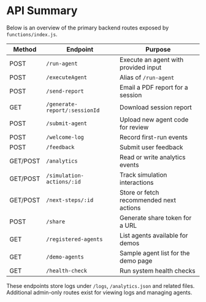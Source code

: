 # API Summary

Below is an overview of the primary backend routes exposed by `functions/index.js`.

| Method | Endpoint | Purpose |
| ------ | -------- | ------- |
| POST | `/run-agent` | Execute an agent with provided input |
| POST | `/executeAgent` | Alias of `/run-agent` |
| POST | `/send-report` | Email a PDF report for a session |
| GET  | `/generate-report/:sessionId` | Download session report |
| POST | `/submit-agent` | Upload new agent code for review |
| POST | `/welcome-log` | Record first-run events |
| POST | `/feedback` | Submit user feedback |
| GET/POST | `/analytics` | Read or write analytics events |
| GET/POST | `/simulation-actions/:id` | Track simulation interactions |
| GET/POST | `/next-steps/:id` | Store or fetch recommended next actions |
| POST | `/share` | Generate share token for a URL |
| GET  | `/registered-agents` | List agents available for demos |
| GET  | `/demo-agents` | Sample agent list for the demo page |
| GET  | `/health-check` | Run system health checks |

These endpoints store logs under `/logs`, `/analytics.json` and related files. Additional admin-only routes exist for viewing logs and managing agents.
